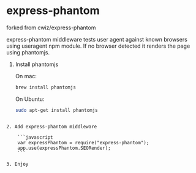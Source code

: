 express-phantom
===============
forked from cwiz/express-phantom

express-phantom middleware tests user agent against known browsers using useragent npm module. If no browser detected it renders the page using phantomjs.

1. Install phantomjs

	On mac:
	```sh
	brew install phantomjs 
	```

	On Ubuntu:
	```sh
	sudo apt-get install phantomjs
```

2. Add express-phantom middleware

	```javascript
	var expressPhantom = require("express-phantom");
	app.use(expressPhantom.SEORender);
	```

3. Enjoy
